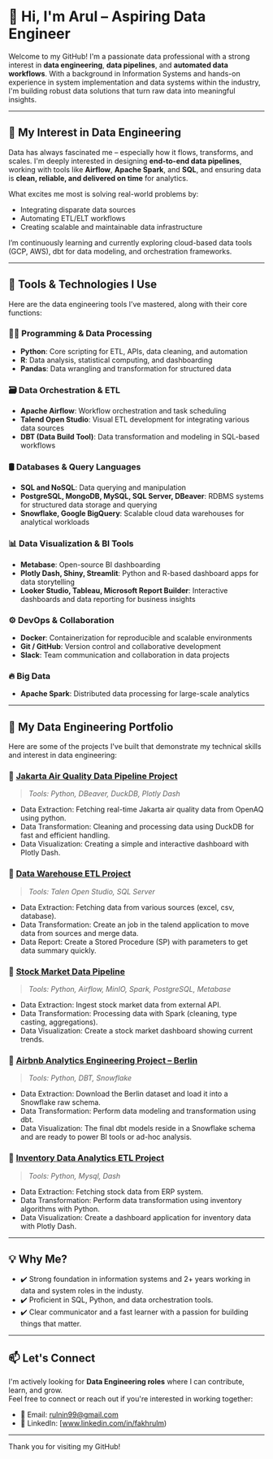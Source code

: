 # 👋 Hi, I'm Arul – Aspiring Data Engineer

Welcome to my GitHub! I'm a passionate data professional with a strong interest in **data engineering**, **data pipelines**, and **automated data workflows**. With a background in Information Systems and hands-on experience in system implementation and data systems within the industry, I'm building robust data solutions that turn raw data into meaningful insights.

---

## 🚀 My Interest in Data Engineering

Data has always fascinated me – especially how it flows, transforms, and scales. I'm deeply interested in designing **end-to-end data pipelines**, working with tools like **Airflow**, **Apache Spark**, and **SQL**, and ensuring data is **clean, reliable, and delivered on time** for analytics.

What excites me most is solving real-world problems by:
- Integrating disparate data sources
- Automating ETL/ELT workflows
- Creating scalable and maintainable data infrastructure

I’m continuously learning and currently exploring cloud-based data tools (GCP, AWS), dbt for data modeling, and orchestration frameworks.

---

## 🧰 Tools & Technologies I Use

Here are the data engineering tools I’ve mastered, along with their core functions:

### 🧑‍💻 Programming & Data Processing
- **Python**: Core scripting for ETL, APIs, data cleaning, and automation
- **R**: Data analysis, statistical computing, and dashboarding
- **Pandas**: Data wrangling and transformation for structured data

### 🗃️ Data Orchestration & ETL
- **Apache Airflow**: Workflow orchestration and task scheduling
- **Talend Open Studio**: Visual ETL development for integrating various data sources
- **DBT (Data Build Tool)**: Data transformation and modeling in SQL-based workflows

### 🛢️ Databases & Query Languages
- **SQL and NoSQL**: Data querying and manipulation
- **PostgreSQL, MongoDB, MySQL, SQL Server, DBeaver**: RDBMS systems for structured data storage and querying
- **Snowflake, Google BigQuery**: Scalable cloud data warehouses for analytical workloads

### 📊 Data Visualization & BI Tools
- **Metabase**: Open-source BI dashboarding
- **Plotly Dash, Shiny, Streamlit**: Python and R-based dashboard apps for data storytelling
- **Looker Studio, Tableau, Microsoft Report Builder**: Interactive dashboards and data reporting for business insights

### ⚙️ DevOps & Collaboration
- **Docker**: Containerization for reproducible and scalable environments
- **Git / GitHub**: Version control and collaborative development
- **Slack**: Team communication and collaboration in data projects

### 🔥 Big Data
- **Apache Spark**: Distributed data processing for large-scale analytics

---

## 🧰 My Data Engineering Portfolio

Here are some of the projects I've built that demonstrate my technical skills and interest in data engineering:

### 📁 [Jakarta Air Quality Data Pipeline Project](https://github.com/rulnin/Air-Quality-App)
> *Tools: Python, DBeaver, DuckDB, Plotly Dash*

- Data Extraction: Fetching real-time Jakarta air quality data from OpenAQ using python.
- Data Transformation: Cleaning and processing data using DuckDB for fast and efficient handling.
- Data Visualization: Creating a simple and interactive dashboard with Plotly Dash.
  
### 📁 [Data Warehouse ETL Project](https://github.com/rulnin/Data-Engineer-IDXPartners)
> *Tools: Talen Open Studio, SQL Server*

- Data Extraction: Fetching data from various sources (excel, csv, database).
- Data Transformation: Create an job in the talend application to move data from sources and merge data.
- Data Report: Create a Stored Procedure (SP) with parameters to get data summary quickly.

### 📁 [Stock Market Data Pipeline](https://github.com/rulnin/Stock-Market-Pipeline)
> *Tools: Python, Airflow, MinIO, Spark, PostgreSQL, Metabase*

- Data Extraction: Ingest stock market data from external API.
- Data Transformation: Processing data with Spark (cleaning, type casting, aggregations).
- Data Visualization: Create a stock market dashboard showing current trends.

### 📁 [Airbnb Analytics Engineering Project – Berlin](https://github.com/rulnin/Analytics-Engineering-AIRBNB)
> *Tools: Python, DBT, Snowflake*

- Data Extraction: Download the Berlin dataset and load it into a Snowflake raw schema.
- Data Transformation: Perform data modeling and transformation using dbt.
- Data Visualization: The final dbt models reside in a Snowflake schema and are ready to power BI tools or ad-hoc analysis.

### 📁 [Inventory Data Analytics ETL Project](https://github.com/rulnin/Inventory-App)
> *Tools: Python, Mysql, Dash*

- Data Extraction: Fetching stock data from ERP system.
- Data Transformation: Perform data transformation using inventory algorithms with Python.
- Data Visualization: Create a dashboard application for inventory data with Plotly Dash.

---

## 💡 Why Me?

- ✔️ Strong foundation in information systems and 2+ years working in data and system roles in the industy.
- ✔️ Proficient in SQL, Python, and data orchestration tools.
- ✔️ Clear communicator and a fast learner with a passion for building things that matter.

---

## 📫 Let's Connect

I'm actively looking for **Data Engineering roles** where I can contribute, learn, and grow.  
Feel free to connect or reach out if you're interested in working together:

- 📧 Email: rulnin99@gmail.com  
- 🔗 LinkedIn: [www.linkedin.com/in/fakhrulm)

---

Thank you for visiting my GitHub!
